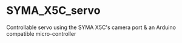 # SYMA_X5C_servo
Controllable servo using the SYMA X5C's camera port &amp; an Arduino compatible micro-controller
